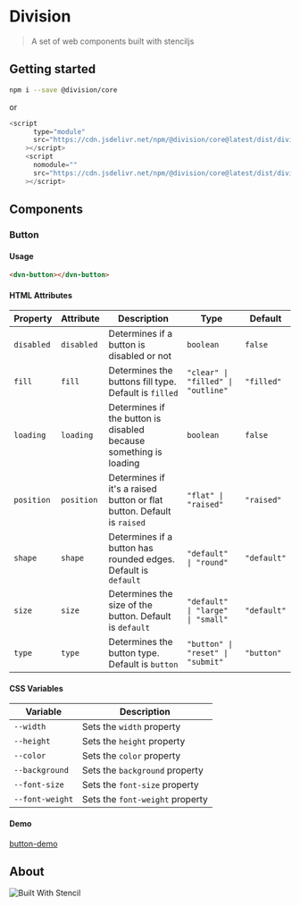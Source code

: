 # Division

> A set of web components built with stenciljs

## Getting started

```bash
npm i --save @division/core
```

or

```javascript
<script
      type="module"
      src="https://cdn.jsdelivr.net/npm/@division/core@latest/dist/division/division.esm.js"
    ></script>
    <script
      nomodule=""
      src="https://cdn.jsdelivr.net/npm/@division/core@latest/dist/division/division.js"
    ></script>

```

## Components

### Button

#### Usage

```html
<dvn-button></dvn-button>
```

#### HTML Attributes

| Property   | Attribute  | Description                                                            | Type                               | Default     |
| ---------- | ---------- | ---------------------------------------------------------------------- | ---------------------------------- | ----------- |
| `disabled` | `disabled` | Determines if a button is disabled or not                              | `boolean`                          | `false`     |
| `fill`     | `fill`     | Determines the buttons fill type. Default is `filled`                  | `"clear" \| "filled" \| "outline"` | `"filled"`  |
| `loading`  | `loading`  | Determines if the button is disabled because something is loading      | `boolean`                          | `false`     |
| `position` | `position` | Determines if it's a raised button or flat button. Default is `raised` | `"flat" \| "raised"`               | `"raised"`  |
| `shape`    | `shape`    | Determines if a button has rounded edges. Default is `default`         | `"default" \| "round"`             | `"default"` |
| `size`     | `size`     | Determines the size of the button. Default is `default`                | `"default" \| "large" \| "small"`  | `"default"` |
| `type`     | `type`     | Determines the button type. Default is `button`                        | `"button" \| "reset" \| "submit"`  | `"button"`  |

#### CSS Variables

| Variable        | Description                     |
| --------------- | ------------------------------- |
| `--width`       | Sets the `width` property       |
| `--height`      | Sets the `height` property      |
| `--color`       | Sets the `color` property       |
| `--background`  | Sets the `background` property  |
| `--font-size`   | Sets the `font-size` property   |
| `--font-weight` | Sets the `font-weight` property |

#### Demo

[button-demo](_media/button.html ':include')

## About


![Built With Stencil](https://img.shields.io/badge/-Built%20With%20Stencil-16161d.svg?logo=data%3Aimage%2Fsvg%2Bxml%3Bbase64%2CPD94bWwgdmVyc2lvbj0iMS4wIiBlbmNvZGluZz0idXRmLTgiPz4KPCEtLSBHZW5lcmF0b3I6IEFkb2JlIElsbHVzdHJhdG9yIDE5LjIuMSwgU1ZHIEV4cG9ydCBQbHVnLUluIC4gU1ZHIFZlcnNpb246IDYuMDAgQnVpbGQgMCkgIC0tPgo8c3ZnIHZlcnNpb249IjEuMSIgaWQ9IkxheWVyXzEiIHhtbG5zPSJodHRwOi8vd3d3LnczLm9yZy8yMDAwL3N2ZyIgeG1sbnM6eGxpbms9Imh0dHA6Ly93d3cudzMub3JnLzE5OTkveGxpbmsiIHg9IjBweCIgeT0iMHB4IgoJIHZpZXdCb3g9IjAgMCA1MTIgNTEyIiBzdHlsZT0iZW5hYmxlLWJhY2tncm91bmQ6bmV3IDAgMCA1MTIgNTEyOyIgeG1sOnNwYWNlPSJwcmVzZXJ2ZSI%2BCjxzdHlsZSB0eXBlPSJ0ZXh0L2NzcyI%2BCgkuc3Qwe2ZpbGw6I0ZGRkZGRjt9Cjwvc3R5bGU%2BCjxwYXRoIGNsYXNzPSJzdDAiIGQ9Ik00MjQuNywzNzMuOWMwLDM3LjYtNTUuMSw2OC42LTkyLjcsNjguNkgxODAuNGMtMzcuOSwwLTkyLjctMzAuNy05Mi43LTY4LjZ2LTMuNmgzMzYuOVYzNzMuOXoiLz4KPHBhdGggY2xhc3M9InN0MCIgZD0iTTQyNC43LDI5Mi4xSDE4MC40Yy0zNy42LDAtOTIuNy0zMS05Mi43LTY4LjZ2LTMuNkgzMzJjMzcuNiwwLDkyLjcsMzEsOTIuNyw2OC42VjI5Mi4xeiIvPgo8cGF0aCBjbGFzcz0ic3QwIiBkPSJNNDI0LjcsMTQxLjdIODcuN3YtMy42YzAtMzcuNiw1NC44LTY4LjYsOTIuNy02OC42SDMzMmMzNy45LDAsOTIuNywzMC43LDkyLjcsNjguNlYxNDEuN3oiLz4KPC9zdmc%2BCg%3D%3D&colorA=16161d&style=flat-square)